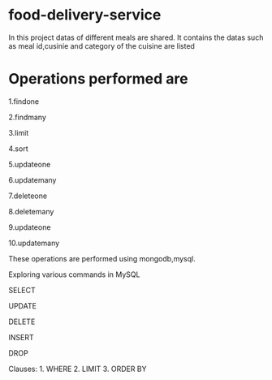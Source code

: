 # food-delivery-service
In this project datas of different meals are shared.
It contains the datas such as meal id,cusinie and category of the cuisine are listed

# Operations performed are

1.findone

2.findmany

3.limit

4.sort

5.updateone

6.updatemany

7.deleteone

8.deletemany

9.updateone

10.updatemany 

These operations are performed using mongodb,mysql.

Exploring various commands in MySQL

SELECT

UPDATE

DELETE

INSERT

DROP

Clauses: 1. WHERE 2. LIMIT 3. ORDER BY
